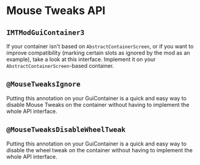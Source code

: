 # Mouse Tweaks API

## `IMTModGuiContainer3`

If your container isn't based on `AbstractContainerScreen`, or if you want to improve compatibility (marking certain
slots as ignored by the mod as an example), take a look at this interface. Implement it on
your `AbstractContainerScreen`-based container.

## `@MouseTweaksIgnore`

Putting this annotation on your GuiContainer is a quick and easy way to disable Mouse Tweaks on the container without
having to implement the whole API interface.

## `@MouseTweaksDisableWheelTweak`

Putting this annotation on your GuiContainer is a quick and easy way to disable the wheel tweak on the container without
having to implement the whole API interface.